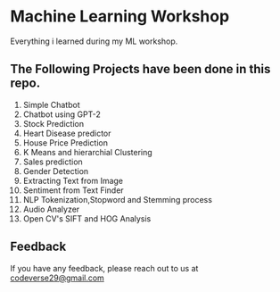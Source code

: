 
# Machine Learning Workshop
Everything i learned during my ML workshop.






## The Following Projects have been done in this repo.

1. Simple Chatbot
2. Chatbot using GPT-2
3. Stock Prediction
4. Heart Disease predictor
5. House Price Prediction
6. K Means and hierarchial Clustering
7. Sales prediction
8. Gender Detection
9. Extracting Text from Image
10. Sentiment from Text Finder
11. NLP Tokenization,Stopword and Stemming process
12. Audio Analyzer
13. Open CV's SIFT and HOG Analysis
## Feedback

If you have any feedback, please reach out to us at codeverse29@gmail.com

